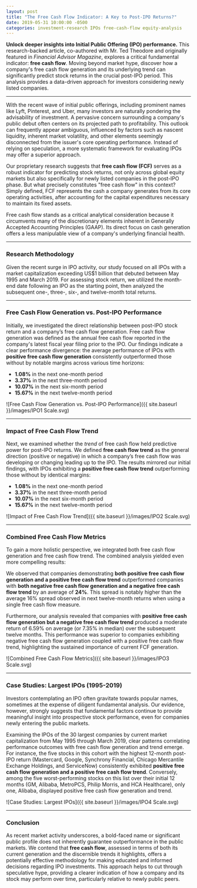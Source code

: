 ```yaml
---
layout: post
title: "The Free Cash Flow Indicator: A Key to Post-IPO Returns?"
date: 2019-05-31 10:00:00 -0500
categories: investment-research IPOs free-cash-flow equity-analysis
---
```


**Unlock deeper insights into Initial Public Offering (IPO) performance.** This research-backed article, co-authored with Mr. Ted Theodore and originally featured in *Financial Advisor Magazine*, explores a critical fundamental indicator: **free cash flow**. Moving beyond market hype, discover how a company's free cash flow generation and its underlying trend can significantly predict stock returns in the crucial post-IPO period. This analysis provides a data-driven approach for investors considering newly listed companies.

---

With the recent wave of initial public offerings, including prominent names like Lyft, Pinterest, and Uber, many investors are naturally pondering the advisability of investment. A pervasive concern surrounding a company's public debut often centers on its projected path to profitability. This outlook can frequently appear ambiguous, influenced by factors such as nascent liquidity, inherent market volatility, and other elements seemingly disconnected from the issuer's core operating performance. Instead of relying on speculation, a more systematic framework for evaluating IPOs may offer a superior approach.

Our proprietary research suggests that **free cash flow (FCF)** serves as a robust indicator for predicting stock returns, not only across global equity markets but also specifically for newly listed companies in the post-IPO phase. But what precisely constitutes "free cash flow" in this context? Simply defined, FCF represents the cash a company generates from its core operating activities, after accounting for the capital expenditures necessary to maintain its fixed assets.

Free cash flow stands as a critical analytical consideration because it circumvents many of the discretionary elements inherent in Generally Accepted Accounting Principles (GAAP). Its direct focus on cash generation offers a less manipulable view of a company's underlying financial health.

---

### Research Methodology

Given the recent surge in IPO activity, our study focused on all IPOs with a market capitalization exceeding US$1 billion that debuted between May 1995 and March 2019. For assessing stock return, we utilized the month-end date following an IPO as the starting point, then analyzed the subsequent one-, three-, six-, and twelve-month total returns.

---

### Free Cash Flow Generation vs. Post-IPO Performance

Initially, we investigated the direct relationship between post-IPO stock return and a company’s free cash flow generation. Free cash flow generation was defined as the annual free cash flow reported in the company's latest fiscal year filing prior to the IPO. Our findings indicate a clear performance divergence: the average performance of IPOs with **positive free cash flow generation** consistently outperformed those without by notable margins across various time horizons:
* **1.08%** in the next one-month period
* **3.37%** in the next three-month period
* **10.07%** in the next six-month period
* **15.67%** in the next twelve-month period

![Free Cash Flow Generation vs. Post-IPO Performance]({{ site.baseurl }}/images/IPO1 Scale.svg)

---

### Impact of Free Cash Flow Trend

Next, we examined whether the *trend* of free cash flow held predictive power for post-IPO returns. We defined **free cash flow trend** as the general direction (positive or negative) in which a company’s free cash flow was developing or changing leading up to the IPO. The results mirrored our initial findings, with IPOs exhibiting a **positive free cash flow trend** outperforming those without by identical margins:
* **1.08%** in the next one-month period
* **3.37%** in the next three-month period
* **10.07%** in the next six-month period
* **15.67%** in the next twelve-month period

![Impact of Free Cash Flow Trend]({{ site.baseurl }}/images/IPO2 Scale.svg)

---

### Combined Free Cash Flow Metrics

To gain a more holistic perspective, we integrated both free cash flow generation and free cash flow trend. The combined analysis yielded even more compelling results:

We observed that companies demonstrating **both positive free cash flow generation and a positive free cash flow trend** outperformed companies with **both negative free cash flow generation and a negative free cash flow trend** by an average of **24%**. This spread is notably higher than the average 16% spread observed in next twelve-month returns when using a single free cash flow measure.

Furthermore, our analysis revealed that companies with **positive free cash flow generation but a negative free cash flow trend** produced a moderate return of 6.59% on average (or 7.35% in median) over the subsequent twelve months. This performance was superior to companies exhibiting negative free cash flow generation coupled with a positive free cash flow trend, highlighting the sustained importance of current FCF generation.

![Combined Free Cash Flow Metrics]({{ site.baseurl }}/images/IPO3 Scale.svg)

---

### Case Studies: Largest IPOs (1995-2019)

Investors contemplating an IPO often gravitate towards popular names, sometimes at the expense of diligent fundamental analysis. Our evidence, however, strongly suggests that fundamental factors continue to provide meaningful insight into prospective stock performance, even for companies newly entering the public markets.

Examining the IPOs of the 30 largest companies by current market capitalization from May 1995 through March 2019, clear patterns correlating performance outcomes with free cash flow generation and trend emerge. For instance, the five stocks in this cohort with the highest 12-month post-IPO return (Mastercard, Google, Synchrony Financial, Chicago Mercantile Exchange Holdings, and ServiceNow) consistently exhibited **positive free cash flow generation and a positive free cash flow trend**. Conversely, among the five worst-performing stocks on this list over their initial 12 months (GM, Alibaba, MetroPCS, Philip Morris, and HCA Healthcare), only one, Alibaba, displayed positive free cash flow generation and trend.

![Case Studies: Largest IPOs]({{ site.baseurl }}/images/IPO4 Scale.svg)

---

### Conclusion

As recent market activity underscores, a bold-faced name or significant public profile does not inherently guarantee outperformance in the public markets. We contend that **free cash flow**, assessed in terms of both its current generation and the discernible trends it highlights, offers a potentially effective methodology for making educated and informed decisions regarding IPO investments. This approach helps to cut through speculative hype, providing a clearer indication of how a company and its stock may perform over time, particularly relative to newly public peers.
